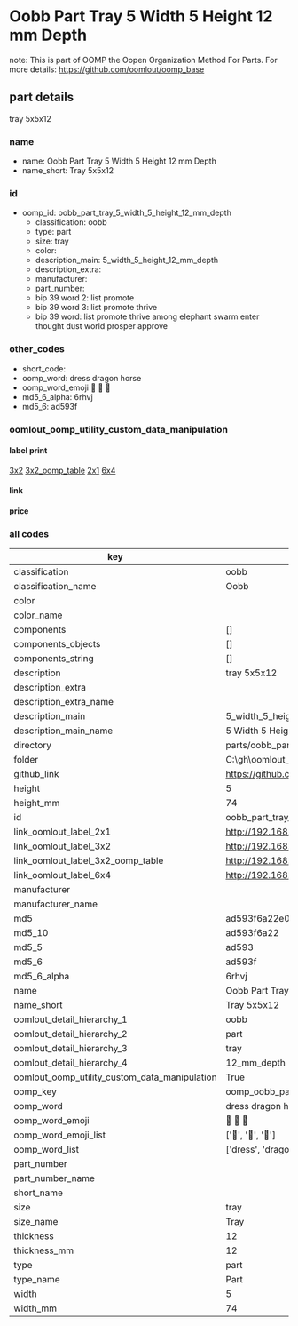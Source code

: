 # Oobb Part Tray 5 Width 5 Height 12 mm Depth  

note: This is part of OOMP the Oopen Organization Method For Parts. For more details: https://github.com/oomlout/oomp_base

##  part details
  



tray 5x5x12



### name
* name: Oobb Part Tray 5 Width 5 Height 12 mm Depth
* name_short: Tray 5x5x12 
### id
* oomp_id: oobb_part_tray_5_width_5_height_12_mm_depth
  * classification: oobb
  * type: part
  * size: tray
  * color: 
  * description_main: 5_width_5_height_12_mm_depth
  * description_extra: 
  * manufacturer: 
  * part_number: 
  * bip 39 word 2: list promote
  * bip 39 word 3: list promote thrive
  * bip 39 word: list promote thrive among elephant swarm enter thought dust world prosper approve

### other_codes
* short_code: 
* oomp_word: dress dragon horse
* oomp_word_emoji :dress: :dragon: :horse:
* md5_6_alpha: 6rhvj
* md5_6: ad593f






### oomlout_oomp_utility_custom_data_manipulation
#### label print
[3x2](http://192.168.1.245:1112/?label=oomp%206rhvj)
[3x2_oomp_table](http://192.168.1.108:1112/?label=oomp%206rhvj)
[2x1](http://192.168.1.242:1112/?label=oomp%206rhvj)
[6x4](http://192.168.1.55:1112/?label=oomp%206rhvj)    

#### link

                              

#### price







### all codes 
| key | value |  
| --- | --- |  
| classification | oobb |  
| classification_name | Oobb |  
| color |  |  
| color_name |  |  
| components | [] |  
| components_objects | [] |  
| components_string | [] |  
| description | tray 5x5x12 |  
| description_extra |  |  
| description_extra_name |  |  
| description_main | 5_width_5_height_12_mm_depth |  
| description_main_name | 5 Width 5 Height 12 mm Depth |  
| directory | parts/oobb_part_tray_5_width_5_height_12_mm_depth |  
| folder | C:\gh\oomlout_oobb_version_4_generated_parts\parts\oobb_part_tray_5_width_5_height_12_mm_depth |  
| github_link | https://github.com/oomlout/oomlout_oomp_part_src/tree/main/parts/oobb_part_tray_5_width_5_height_12_mm_depth |  
| height | 5 |  
| height_mm | 74 |  
| id | oobb_part_tray_5_width_5_height_12_mm_depth |  
| link_oomlout_label_2x1 | http://192.168.1.242:1112/?label=oomp%206rhvj |  
| link_oomlout_label_3x2 | http://192.168.1.245:1112/?label=oomp%206rhvj |  
| link_oomlout_label_3x2_oomp_table | http://192.168.1.108:1112/?label=oomp%206rhvj |  
| link_oomlout_label_6x4 | http://192.168.1.55:1112/?label=oomp%206rhvj |  
| manufacturer |  |  
| manufacturer_name |  |  
| md5 | ad593f6a22e0e96f6da3e07fc26b0c13 |  
| md5_10 | ad593f6a22 |  
| md5_5 | ad593 |  
| md5_6 | ad593f |  
| md5_6_alpha | 6rhvj |  
| name | Oobb Part Tray 5 Width 5 Height 12 mm Depth |  
| name_short | Tray 5x5x12  |  
| oomlout_detail_hierarchy_1 | oobb |  
| oomlout_detail_hierarchy_2 | part |  
| oomlout_detail_hierarchy_3 | tray |  
| oomlout_detail_hierarchy_4 | 12_mm_depth |  
| oomlout_oomp_utility_custom_data_manipulation | True |  
| oomp_key | oomp_oobb_part_tray_5_width_5_height_12_mm_depth |  
| oomp_word | dress dragon horse |  
| oomp_word_emoji | :dress: :dragon: :horse: |  
| oomp_word_emoji_list | [':dress:', ':dragon:', ':horse:'] |  
| oomp_word_list | ['dress', 'dragon', 'horse'] |  
| part_number |  |  
| part_number_name |  |  
| short_name |  |  
| size | tray |  
| size_name | Tray |  
| thickness | 12 |  
| thickness_mm | 12 |  
| type | part |  
| type_name | Part |  
| width | 5 |  
| width_mm | 74 |  
